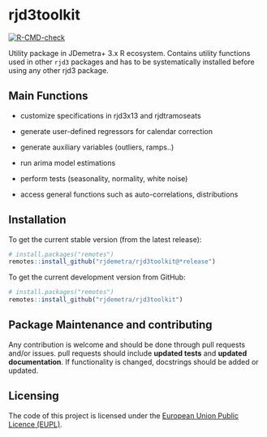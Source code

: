 
<!-- README.md is generated from README.Rmd. Please edit that file -->

# rjd3toolkit

<!-- badges: start -->

[![R-CMD-check](https://github.com/rjdemetra/rjd3toolkit/actions/workflows/R-CMD-check.yaml/badge.svg)](https://github.com/rjdemetra/rjd3toolkit/actions/workflows/R-CMD-check.yaml)
<!-- badges: end -->

Utility package in JDemetra+ 3.x R ecosystem. Contains utility functions
used in other `rjd3` packages and has to be systematically installed
before using any other rjd3 package.

## Main Functions

- customize specifications in rjd3x13 and rjdtramoseats

- generate user-defined regressors for calendar correction

- generate auxiliary variables (outliers, ramps..)

- run arima model estimations

- perform tests (seasonality, normality, white noise)

- access general functions such as auto-correlations, distributions

## Installation

To get the current stable version (from the latest release):

``` r
# install.packages("remotes")
remotes::install_github("rjdemetra/rjd3toolkit@*release")
```

To get the current development version from GitHub:

``` r
# install.packages("remotes")
remotes::install_github("rjdemetra/rjd3toolkit")
```

## Package Maintenance and contributing

Any contribution is welcome and should be done through pull requests
and/or issues. pull requests should include **updated tests** and
**updated documentation**. If functionality is changed, docstrings
should be added or updated.

## Licensing

The code of this project is licensed under the [European Union Public
Licence (EUPL)](https://joinup.ec.europa.eu/page/eupl-text-11-12).
